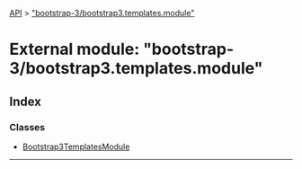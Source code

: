 [API](../README.md) > ["bootstrap-3/bootstrap3.templates.module"](../modules/_bootstrap_3_bootstrap3_templates_module_.md)

# External module: "bootstrap-3/bootstrap3.templates.module"

## Index

### Classes

* [Bootstrap3TemplatesModule](../classes/_bootstrap_3_bootstrap3_templates_module_.bootstrap3templatesmodule.md)

---

